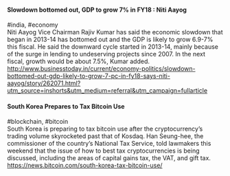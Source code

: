
#### Slowdown bottomed out, GDP to grow 7% in FY18 : Niti Aayog
#india, #economy  
Niti Aayog Vice Chairman Rajiv Kumar has said the economic slowdown that began in 2013-14 has bottomed out and the GDP is likely to grow 6.9-7% this fiscal. He said the downward cycle started in 2013-14, mainly because of the surge in lending to undeserving projects since 2007. In the next fiscal, growth would be about 7.5%, Kumar added.  
http://www.businesstoday.in/current/economy-politics/slowdown-bottomed-out-gdp-likely-to-grow-7-pc-in-fy18-says-niti-aayog/story/262071.html?utm_source=inshorts&utm_medium=referral&utm_campaign=fullarticle

#### South Korea Prepares to Tax Bitcoin Use
#blockchain, #bitcoin  
South Korea is preparing to tax bitcoin use after the cryptocurrency’s trading volume skyrocketed past that of Kosdaq. Han Seung-hee, the commissioner of the country’s National Tax Service, told lawmakers this weekend that the issue of how to best tax cryptocurrencies is being discussed, including the areas of capital gains tax, the VAT, and gift tax.  
https://news.bitcoin.com/south-korea-tax-bitcoin-use/
